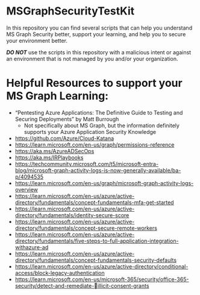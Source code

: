 # MSGraphSecurityTestKit

In this repository you can find several scripts that can help you understand MS Graph Security better, support your learning, and help you to secure your environment better.

__*DO NOT*__ use the scripts in this repository with a malicious intent or against an environment that is not managed by you and/or your organization.

# Helpful Resources to support your MS Graph Learning:
- “Pentesting Azure Applications: The Definitive Guide to Testing and Securing Deployments” by Matt Burrough
  - Not specifically about MS Graph, but the information definitely supports your Azure Application Security Knowledge
- https://github.com/Azure/Cloud-Katana
- https://learn.microsoft.com/en-us/graph/permissions-reference
- https://aka.ms/AzureADSecOps
- https://aka.ms/IRPlaybooks
- https://techcommunity.microsoft.com/t5/microsoft-entra-blog/microsoft-graph-activity-logs-is-now-generally-available/ba-p/4094535
- https://learn.microsoft.com/en-us/graph/microsoft-graph-activity-logs-overview
- https://learn.microsoft.com/en-us/azure/active-directory/fundamentals/concept-fundamentals-mfa-get-started
- https://learn.microsoft.com/en-us/azure/active-directory/fundamentals/identity-secure-score
- https://learn.microsoft.com/en-us/azure/active-directory/fundamentals/concept-secure-remote-workers
- https://learn.microsoft.com/en-us/azure/active-directory/fundamentals/five-steps-to-full-application-integration-withazure-ad
- https://learn.microsoft.com/en-us/azure/active-directory/fundamentals/concept-fundamentals-security-defaults
- https://learn.microsoft.com/en-us/azure/active-directory/conditional-access/block-legacy-authentication
- https://learn.microsoft.com/en-us/microsoft-365/security/office-365-security/detect-and-remediate-illicit-consent-grants

